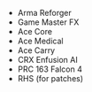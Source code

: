 - Arma Reforger
- Game Master FX
- Ace Core 
- Ace Medical 
- Ace Carry
- CRX Enfusion AI
- PRC 163 Falcon 4
- RHS (for patches)

